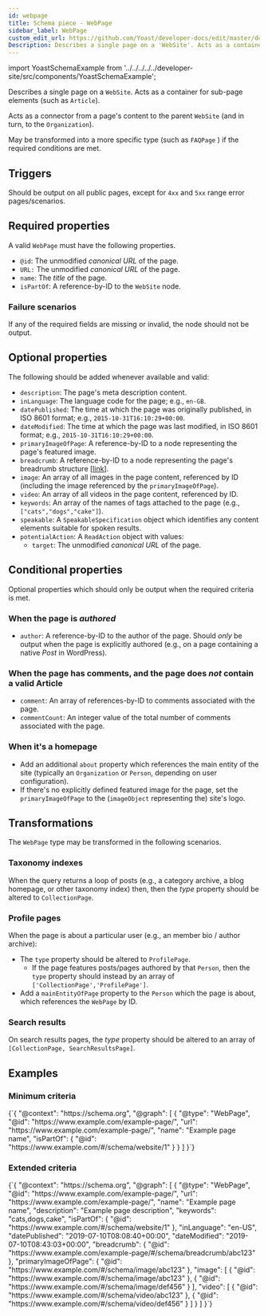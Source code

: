 ```yaml
---
id: webpage
title: Schema piece - WebPage
sidebar_label: WebPage
custom_edit_url: https://github.com/Yoast/developer-docs/edit/master/docs/features/schema/pieces/webpage.md
Description: Describes a single page on a 'WebSite'. Acts as a container for sub-page elements (such as 'Article').
---
```

import YoastSchemaExample from '../../../../../developer-site/src/components/YoastSchemaExample';

Describes a single page on a `WebSite`. Acts as a container for sub-page elements (such as `Article`).

Acts as a connector from a page's content to the parent `WebSite` (and in turn, to the `Organization`).

May be transformed into a more specific type (such as `FAQPage` ) if the required conditions are met.

## Triggers
Should be output on all public pages, except for `4xx` and `5xx` range error pages/scenarios.

## Required properties
A valid `WebPage` must have the following properties.

* `@id`: The unmodified *canonical URL* of the page.
* `URL:` The unmodified *canonical URL* of the page.
* `name`: The *title* of the page.
* `isPartOf`: A reference-by-ID to the `WebSite` node.

### Failure scenarios
If any of the required fields are missing or invalid, the node should not be output.

## Optional properties
The following should be added whenever available and valid:

* `description`: The page's meta description content.
* `inLanguage`: The language code for the page; e.g., `en-GB`.
* `datePublished`: The time at which the page was originally published, in ISO 8601 format; e.g., `2015-10-31T16:10:29+00:00`.
* `dateModified`: The time at which the page was last modified, in ISO 8601 format; e.g., `2015-10-31T16:10:29+00:00`.
* `primaryImageOfPage`: A reference-by-ID to a node representing the page's featured image.
* `breadcrumb`: A reference-by-ID to a node representing the page's breadrumb structure [[link](https://developer.yoast.com/features/schema/pieces/breadcrumb/)].
* `image`: An array of all images in the page content, referenced by ID (including the image referenced by the `primaryImageOfPage`).
* `video`: An array of all videos in the page content, referenced by ID.
* `keywords`: An array of the names of tags attached to the page (e.g., `["cats","dogs","cake"]`).
* `speakable`: A `SpeakableSpecification` object which identifies any content elements suitable for spoken results.
* `potentialAction`: A `ReadAction` object with values:
  * `target`: The unmodified *canonical URL* of the page.

## Conditional properties
Optional properties which should only be output when the required criteria is met.

### When the page is *authored*
* `author`: A reference-by-ID to the author of the page. Should *only* be output when the page is explicitly authored (e.g., on a page containing a native *Post* in WordPress).

### When the page has comments, and the page does *not* contain a valid Article
* `comment`: An array of references-by-ID to comments associated with the page.
* `commentCount`: An integer value of the total number of comments associated with the page.

### When it's a homepage
* Add an additional `about` property which references the main entity of the site (typically an `Organization` or `Person`, depending on user configuration).
* If there's no explicitly defined featured image for the page, set the `primaryImageOfPage` to the (`imageObject` representing the) site's logo.

## Transformations
The `WebPage` type may be transformed in the following scenarios.

### Taxonomy indexes
When the query returns a loop of posts (e.g., a category archive, a blog homepage, or other taxonomy index) then, then the *type* property should be altered to `CollectionPage`.

### Profile pages
When the page is about a particular user (e.g., an member bio / author archive):

* The `type` property should be altered to `ProfilePage`.
  * If the page features posts/pages authored by that `Person`, then the `type` property should instead by an array of `['CollectionPage','ProfilePage']`.
* Add a `mainEntityOfPage` property to the `Person` which the page is about, which references the `WebPage` by ID.

### Search results
On search results pages, the *type* property should be altered to an array of `[CollectionPage, SearchResultsPage]`.

## Examples

### Minimum criteria

<YoastSchemaExample>
{`{
      "@context": "https://schema.org",
      "@graph": [
          {
              "@type": "WebPage",
              "@id": "https://www.example.com/example-page/",
              "url": "https://www.example.com/example-page/",
              "name": "Example page name",
              "isPartOf": {
                  "@id": "https://www.example.com/#/schema/website/1"
              }
          }
      ]
  }`}
</YoastSchemaExample>

### Extended criteria

<YoastSchemaExample>
{`{
      "@context": "https://schema.org",
      "@graph": [
          {
              "@type": "WebPage",
              "@id": "https://www.example.com/example-page/",
              "url": "https://www.example.com/example-page/",
              "name": "Example page name",
              "description": "Example page description",
              "keywords": "cats,dogs,cake",
              "isPartOf": {
                  "@id": "https://www.example.com/#/schema/website/1"
              },
              "inLanguage": "en-US",
              "datePublished": "2019-07-10T08:08:40+00:00",
              "dateModified": "2019-07-10T08:43:03+00:00",
              "breadcrumb": {
                  "@id": "https://www.example.com/example-page/#/schema/breadcrumb/abc123"
              },
              "primaryImageOfPage": {
                  "@id": "https://www.example.com/#/schema/image/abc123"
              },
              "image": [
                  {
                      "@id": "https://www.example.com/#/schema/image/abc123"
                  },
                  {
                      "@id": "https://www.example.com/#/schema/image/def456"
                  }
              ],
              "video": [
                  {
                      "@id": "https://www.example.com/#/schema/video/abc123"
                  },
                  {
                      "@id": "https://www.example.com/#/schema/video/def456"
                  }
              ]
          }
      ]
  }`}
</YoastSchemaExample>
